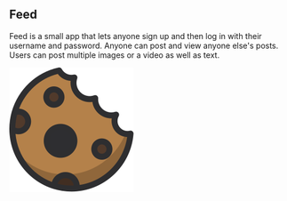 

## Feed
Feed is a small app that lets anyone sign up and then log in with their username and password. Anyone can post and view anyone else's posts.
Users can post multiple images or a video as well as text.


![Logo](./public/images/1.svg "Logo")
